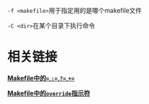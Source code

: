 
`-f <makefile>`用于指定用的是哪个makefile文件

`-C <dir>`在某个目录下执行命令

# 相关链接

[**Makefile中的`=`,`:=`,`?=`,`+=`**](https://blog.csdn.net/b876144622/article/details/80372161)

[**Makefile中的`override`指示符**](https://blog.csdn.net/weixin_39662684/article/details/107532079)